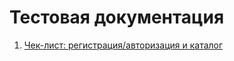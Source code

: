 # Тестовая документация

1. [Чек-лист: регистрация/авторизация и каталог](https://docs.google.com/spreadsheets/d/1jwTt53MVXK9Y8XWH959Q-syDuaOiBG-lp8MYheMM0D0/edit?usp=sharing)
